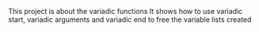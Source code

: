 This project is about the variadic functions
It shows how to use variadic start,  variadic arguments and variadic end to free the variable lists created

